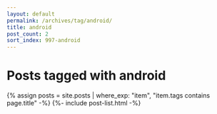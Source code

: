 ```yaml
---
layout: default
permalink: /archives/tag/android/
title: android
post_count: 2
sort_index: 997-android
---
```

<h1 class="page-heading">Posts tagged with android</h1>
{% assign posts = site.posts | where_exp: "item", "item.tags contains page.title" -%}
{%- include post-list.html -%}
